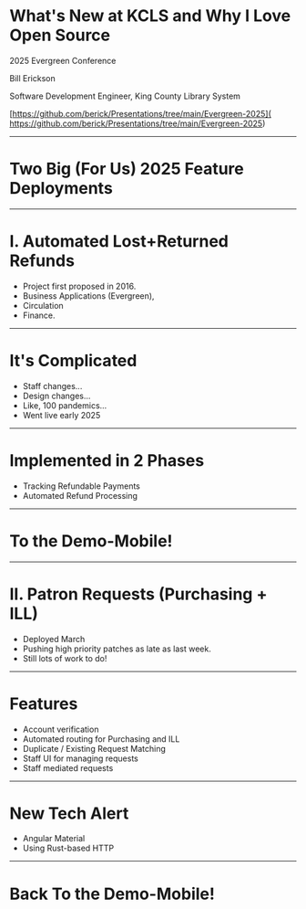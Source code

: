 <!-- class: invert -->

<!-- Building: marp -w kcls-stuff.md -->

# What's New at KCLS and Why I Love Open Source

2025 Evergreen Conference

Bill Erickson

Software Development Engineer, King County Library System

[https://github.com/berick/Presentations/tree/main/Evergreen-2025](
    https://github.com/berick/Presentations/tree/main/Evergreen-2025)

---
# Two Big (For Us) 2025 Feature Deployments

---
# I. Automated Lost+Returned Refunds

<!-- 
replace clunky paper based system
patron had to request a refund; 
had to know they could!
-->

* Project first proposed in 2016.
* Business Applications (Evergreen), 
* Circulation
* Finance.

---
# It's Complicated

* Staff changes... 
* Design changes...
* Like, 100 pandemics...
* Went live early 2025

---
# Implemented in 2 Phases

<!--
Track refundable payments new table; links back to EG payments.
Re-printable, templated refundable payment receipts

===

Applying refunded money to other charges and ultimately cutting checks and
issuing credit card refunds (not automatic)
-->

* Tracking Refundable Payments
* Automated Refund Processing

---
# To the Demo-Mobile!

---
# II. Patron Requests (Purchasing + ILL)

<!--
Replaces 2 seperate paper based forms
Much quicker turnaround
-->

* Deployed March
* Pushing high priority patches as late as last week.
* Still lots of work to do!

---

# Features

* Account verification
* Automated routing for Purchasing and ILL
* Duplicate / Existing Request Matching
* Staff UI for managing requests
* Staff mediated requests

---

# New Tech Alert

* Angular Material
* Using Rust-based HTTP

---
# Back To the Demo-Mobile!

